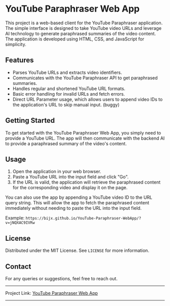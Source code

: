 # YouTube Paraphraser Web App

This project is a web-based client for the YouTube Paraphraser application. The simple interface is designed to take YouTube video URLs and leverage AI technology to generate paraphrased summaries of the video content. The application is developed using HTML, CSS, and JavaScript for simplicity.

## Features

- Parses YouTube URLs and extracts video identifiers.
- Communicates with the YouTube Paraphraser API to get paraphrased summaries.
- Handles regular and shortened YouTube URL formats.
- Basic error handling for invalid URLs and fetch errors.
- Direct URL Parameter usage, which allows users to append video IDs to the application's URL to skip manual input. (buggy)

## Getting Started

To get started with the YouTube Paraphraser Web App, you simply need to provide a YouTube URL. The app will then communicate with the backend AI to provide a paraphrased summary of the video's content. 

## Usage

1. Open the application in your web browser.
2. Paste a YouTube URL into the input field and click "Go".
3. If the URL is valid, the application will retrieve the paraphrased content for the corresponding video and display it on the page.

You can also use the app by appending a YouTube video ID to the URL query string. This will allow the app to fetch the paraphrased content immediately without needing to paste the URL into the input field.

Example:
`https://bijx.github.io/YouTube-Paraphraser-WebApp/?v=jNQXAC9IVRw`

## License

Distributed under the MIT License. See `LICENSE` for more information.

## Contact

For any queries or suggestions, feel free to reach out.

---

Project Link: [YouTube Paraphraser Web App](https://bijx.github.io/YouTube-Paraphraser-WebApp/)

---
